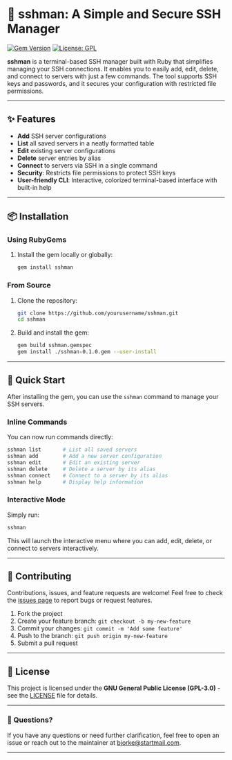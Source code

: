 # 🚀 sshman: A Simple and Secure SSH Manager

[![Gem Version](https://badge.fury.io/rb/sshman.svg)](https://badge.fury.io/rb/sshman) [![License: GPL](https://img.shields.io/badge/License-GPL-blue.svg)](https://www.gnu.org/licenses/gpl-3.0.html)

**sshman** is a terminal-based SSH manager built with Ruby that simplifies managing your SSH connections. It enables you to easily add, edit, delete, and connect to servers with just a few commands. The tool supports SSH keys and passwords, and it secures your configuration with restricted file permissions.

---

## ✨ Features 

- **Add** SSH server configurations
- **List** all saved servers in a neatly formatted table
- **Edit** existing server configurations
- **Delete** server entries by alias
- **Connect** to servers via SSH in a single command
- **Security**: Restricts file permissions to protect SSH keys
- **User-friendly CLI**: Interactive, colorized terminal-based interface with built-in help

---

## 📦 Installation

### Using RubyGems

1. Install the gem locally or globally:

   ```bash
   gem install sshman
   ```
### From Source

1. Clone the repository:

   ```bash
   git clone https://github.com/yourusername/sshman.git
   cd sshman
   ```

2. Build and install the gem:

   ```bash
   gem build sshman.gemspec
   gem install ./sshman-0.1.0.gem --user-install
   ```

---

## 🚀 Quick Start

After installing the gem, you can use the `sshman` command to manage your SSH servers.

### Inline Commands

You can now run commands directly:

```bash
sshman list       # List all saved servers
sshman add        # Add a new server configuration
sshman edit       # Edit an existing server
sshman delete     # Delete a server by its alias
sshman connect    # Connect to a server by its alias
sshman help       # Display help information
```

### Interactive Mode

Simply run:

```bash
sshman
```

This will launch the interactive menu where you can add, edit, delete, or connect to servers interactively.

---

## 🤝 Contributing

Contributions, issues, and feature requests are welcome! Feel free to check the [issues page](https://github.com/VictorBjorke/sshman/issues) to report bugs or request features.

1. Fork the project
2. Create your feature branch: `git checkout -b my-new-feature`
3. Commit your changes: `git commit -m 'Add some feature'`
4. Push to the branch: `git push origin my-new-feature`
5. Submit a pull request

---

## 📄 License

This project is licensed under the **GNU General Public License (GPL-3.0)** - see the [LICENSE](LICENSE) file for details.

---

### 💬 Questions?

If you have any questions or need further clarification, feel free to open an issue or reach out to the maintainer at [bjorke@startmail.com](mailto:bjorke@startmail.com).

---
